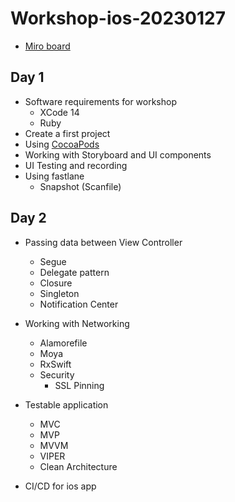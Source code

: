 # Workshop-ios-20230127

* [Miro board](https://miro.com/app/board/uXjVPtwi5Mk=/?share_link_id=447534069278)

## Day 1
* Software requirements for workshop
  * XCode 14
  * Ruby
* Create a first project
* Using [CocoaPods](https://cocoapods.org/)
* Working with Storyboard and UI components
* UI Testing and recording
* Using fastlane
  * Snapshot (Scanfile)
  
## Day 2
* Passing data between View Controller
  * Segue
  * Delegate pattern
  * Closure
  * Singleton
  * Notification Center
  
* Working with Networking
  * Alamorefile
  * Moya
  * RxSwift
  * Security
    * SSL Pinning
* Testable application
  * MVC
  * MVP
  * MVVM
  * VIPER
  * Clean Architecture
* CI/CD for ios app
